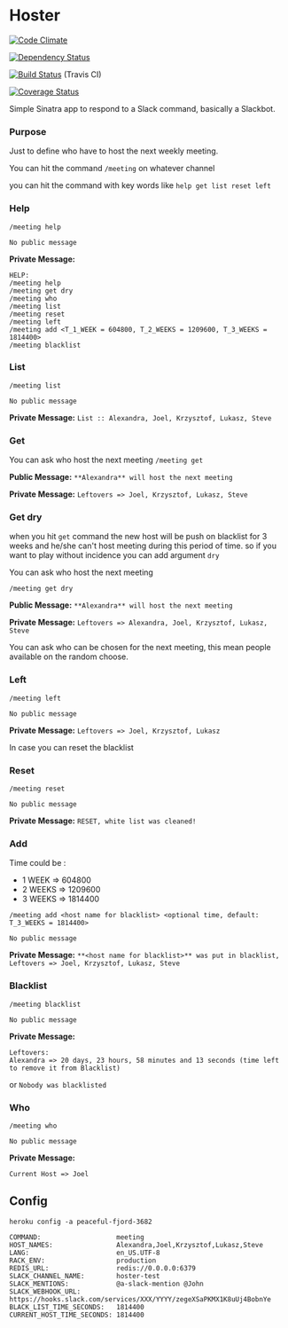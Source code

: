 # Hoster

[![Code Climate](https://codeclimate.com/github/joel/hoster.png)](https://codeclimate.com/github/joel/hoster)

[![Dependency Status](https://gemnasium.com/joel/hoster.png)](https://gemnasium.com/joel/hoster)

[![Build Status](https://travis-ci.org/joel/hoster.png?branch=master)](https://travis-ci.org/joel/hoster) (Travis CI)

[![Coverage Status](https://coveralls.io/repos/github/joel/hoster/badge.svg?branch=master)](https://coveralls.io/github/joel/hoster?branch=master)

Simple Sinatra app to respond to a Slack command, basically a Slackbot.

### Purpose

Just to define who have to host the next weekly meeting.

You can hit the command `/meeting` on whatever channel

you can hit the command with key words like `help get list reset left`

### Help

`/meeting help`

`No public message`

**Private Message:**

```
HELP:
/meeting help
/meeting get dry
/meeting who
/meeting list
/meeting reset
/meeting left
/meeting add <T_1_WEEK = 604800, T_2_WEEKS = 1209600, T_3_WEEKS = 1814400>
/meeting blacklist
```

### List

`/meeting list`

`No public message`

**Private Message:** `List :: Alexandra, Joel, Krzysztof, Lukasz, Steve`

### Get

You can ask who host the next meeting
`/meeting get`

**Public Message:** `**Alexandra** will host the next meeting`

**Private Message:** `Leftovers => Joel, Krzysztof, Lukasz, Steve`

### Get dry

when you hit `get` command the new host will be push on blacklist for 3 weeks and he/she can't host meeting during this period of time. so if you want to play without incidence you can add argument `dry`

You can ask who host the next meeting

`/meeting get dry`

**Public Message:** `**Alexandra** will host the next meeting`

**Private Message:** `Leftovers => Alexandra, Joel, Krzysztof, Lukasz, Steve`

You can ask who can be chosen for the next meeting, this mean people available on the random choose.

### Left

`/meeting left`

`No public message`

**Private Message:** `Leftovers => Joel, Krzysztof, Lukasz`

In case you can reset the blacklist

### Reset

`/meeting reset`

`No public message`

**Private Message:** `RESET, white list was cleaned!`

### Add

Time could be :
* 1 WEEK  => 604800
* 2 WEEKS => 1209600
* 3 WEEKS => 1814400

`/meeting add <host name for blacklist> <optional time, default: T_3_WEEKS = 1814400>`

`No public message`

**Private Message:** `**<host name for blacklist>** was put in blacklist, Leftovers => Joel, Krzysztof, Lukasz, Steve`

### Blacklist

`/meeting blacklist`

`No public message`

**Private Message:**

```
Leftovers:
Alexandra => 20 days, 23 hours, 58 minutes and 13 seconds (time left to remove it from Blacklist)
```

or `Nobody was blacklisted`

### Who

`/meeting who`

`No public message`

**Private Message:**

```
Current Host => Joel
```

## Config

`heroku config -a peaceful-fjord-3682`

```
COMMAND:                   meeting
HOST_NAMES:                Alexandra,Joel,Krzysztof,Lukasz,Steve
LANG:                      en_US.UTF-8
RACK_ENV:                  production
REDIS_URL:                 redis://0.0.0.0:6379
SLACK_CHANNEL_NAME:        hoster-test
SLACK_MENTIONS:            @a-slack-mention @John
SLACK_WEBHOOK_URL:         https://hooks.slack.com/services/XXX/YYYY/zegeXSaPKMX1K8uUj4BobnYe
BLACK_LIST_TIME_SECONDS:   1814400
CURRENT_HOST_TIME_SECONDS: 1814400
```
